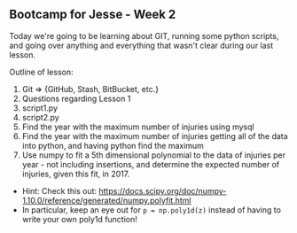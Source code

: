 ## Bootcamp for Jesse - Week 2

Today we're going to be learning about GIT, running some python scripts, and going over anything and everything that wasn't clear during our last lesson. 

Outline of lesson:

1) Git => {GitHub, Stash, BitBucket, etc.}
2) Questions regarding Lesson 1
3) script1.py
4) script2.py
5) Find the year with the maximum number of injuries using mysql
6) Find the year with the maximum number of injuries getting all of the data into python, and having python find the maximum
7) Use numpy to fit a 5th dimensional polynomial to the data of injuries per year - not including insertions, and determine the expected number of injuries, given this fit, in 2017.
  * Hint: Check this out: https://docs.scipy.org/doc/numpy-1.10.0/reference/generated/numpy.polyfit.html
  * In particular, keep an eye out for `p = np.poly1d(z)` instead of having to write your own poly1d function!